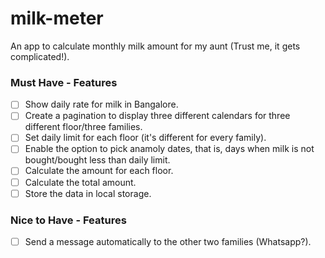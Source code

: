 # milk-meter

An app to calculate monthly milk amount for my aunt (Trust me, it gets complicated!).

### Must Have - Features

-   [ ] Show daily rate for milk in Bangalore.
-   [ ] Create a pagination to display three different calendars for three different floor/three families.
-   [ ] Set daily limit for each floor (it's different for every family).
-   [ ] Enable the option to pick anamoly dates, that is, days when milk is not bought/bought less than daily limit.
-   [ ] Calculate the amount for each floor.
-   [ ] Calculate the total amount.
-   [ ] Store the data in local storage.

### Nice to Have - Features

-   [ ] Send a message automatically to the other two families (Whatsapp?).
